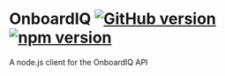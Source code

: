 # OnboardIQ [![GitHub version](https://badge.fury.io/gh/stephn-r%2Fonboardiq.svg)](https://badge.fury.io/gh/stephn-r%2Fonboardiq) [![npm version](https://badge.fury.io/js/onboardiq.svg)](https://badge.fury.io/js/onboardiq)
A node.js client for the OnboardIQ API
